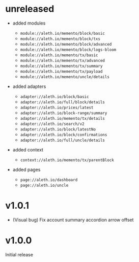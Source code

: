 # unreleased
- added modules
    - `module://aleth.io/memento/block/basic`
    - `module://aleth.io/memento/block/txs`
    - `module://aleth.io/memento/block/advanced`
    - `module://aleth.io/memento/block/logs-bloom`
    - `module://aleth.io/memento/tx/basic`
    - `module://aleth.io/memento/tx/advanced`
    - `module://aleth.io/memento/tx/summary`
    - `module://aleth.io/memento/tx/payload`
    - `module://aleth.io/memento/uncle/details`

- added adapters
    - `adapter://aleth.io/block/basic`
    - `adapter://aleth.io/full/block/details`
    - `adapter://aleth.io/prices/latest`
    - `adapter://aleth.io/block-range/summary`
    - `adapter://aleth.io/memento/tx/details`
    - `adapter://aleth.io/search/v2`
    - `adapter://aleth.io/block/latestNo`
    - `adapter://aleth.io/block/confirmations`
    - `adapter://aleth.io/full/uncle/details`

- added context
    - `context://aleth.io/memento/tx/parentBlock`
    
- added pages
    - `page://aleth.io/dashboard`
    - `page://aleth.io/uncle`
    

# v1.0.1

- (Visual bug) Fix account summary accordion arrow offset

# v1.0.0

Initial release

